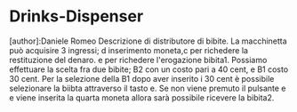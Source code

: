 # Drinks-Dispenser
[author]:Daniele Romeo
Descrizione di distributore di bibite. La macchinetta può acquisire 3 ingressi; d inserimento moneta,c per richedere la restituzione del denaro. 
e per richedere l'erogazione bibita1. Possiamo effettuare la scelta fra due bibite; B2 con un costo pari a 40 cent, e B1 costo 30 cent.
Per la selezione della B1 dopo aver inserito i 30 cent è possibile selezionare la biibta attraverso il tasto e. Se non viene premuto il pulsante e e viene inserita la quarta moneta allora sarà possibile ricevere la bibita2. 
